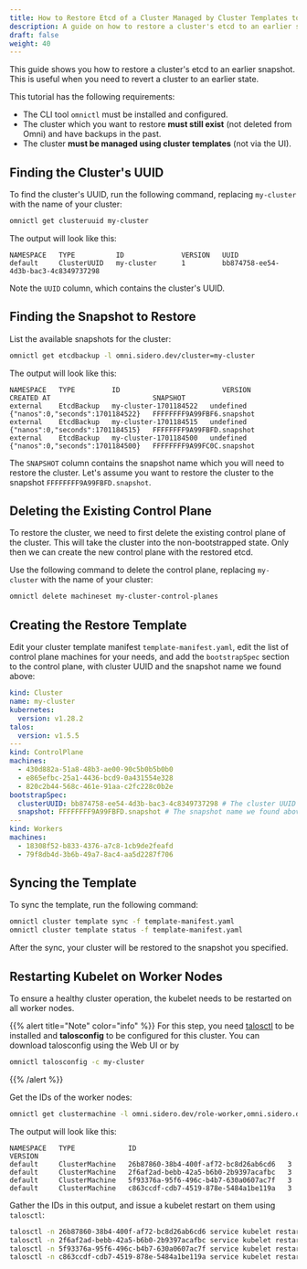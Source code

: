 ```yaml
---
title: How to Restore Etcd of a Cluster Managed by Cluster Templates to an Earlier Snapshot
description: A guide on how to restore a cluster's etcd to an earlier snapshot.
draft: false
weight: 40
---
```


This guide shows you how to restore a cluster's etcd to an earlier snapshot.
This is useful when you need to revert a cluster to an earlier state.

This tutorial has the following requirements:
- The CLI tool `omnictl` must be installed and configured.
- The cluster which you want to restore **must still exist** (not deleted from Omni) and have backups in the past.
- The cluster **must be managed using cluster templates** (not via the UI).

## Finding the Cluster's UUID

To find the cluster's UUID, run the following command, replacing `my-cluster` with the name of your cluster:
```bash
omnictl get clusteruuid my-cluster
```

The output will look like this:
```text
NAMESPACE   TYPE          ID              VERSION   UUID
default     ClusterUUID   my-cluster      1         bb874758-ee54-4d3b-bac3-4c8349737298
```

Note the `UUID` column, which contains the cluster's UUID.

## Finding the Snapshot to Restore

List the available snapshots for the cluster:
```bash
omnictl get etcdbackup -l omni.sidero.dev/cluster=my-cluster
```

The output will look like this:
```text
NAMESPACE   TYPE         ID                         VERSION     CREATED AT                         SNAPSHOT
external    EtcdBackup   my-cluster-1701184522   undefined   {"nanos":0,"seconds":1701184522}   FFFFFFFF9A99FBF6.snapshot
external    EtcdBackup   my-cluster-1701184515   undefined   {"nanos":0,"seconds":1701184515}   FFFFFFFF9A99FBFD.snapshot
external    EtcdBackup   my-cluster-1701184500   undefined   {"nanos":0,"seconds":1701184500}   FFFFFFFF9A99FC0C.snapshot
```

The `SNAPSHOT` column contains the snapshot name which you will need to restore the cluster. Let's assume you want to restore the cluster to the snapshot `FFFFFFFF9A99FBFD.snapshot`.

## Deleting the Existing Control Plane

To restore the cluster, we need to first delete the existing control plane of the cluster.
This will take the cluster into the non-bootstrapped state.
Only then we can create the new control plane with the restored etcd.

Use the following command to delete the control plane, replacing `my-cluster` with the name of your cluster:
```bash
omnictl delete machineset my-cluster-control-planes
```

## Creating the Restore Template

Edit your cluster template manifest `template-manifest.yaml`,
edit the list of control plane machines for your needs,
and add the `bootstrapSpec` section to the control plane, with cluster UUID and the snapshot name we found above:

```yaml
kind: Cluster
name: my-cluster
kubernetes:
  version: v1.28.2
talos:
  version: v1.5.5
---
kind: ControlPlane
machines:
  - 430d882a-51a8-48b3-ae00-90c5b0b5b0b0
  - e865efbc-25a1-4436-bcd9-0a431554e328
  - 820c2b44-568c-461e-91aa-c2fc228c0b2e
bootstrapSpec:
  clusterUUID: bb874758-ee54-4d3b-bac3-4c8349737298 # The cluster UUID we found above
  snapshot: FFFFFFFF9A99FBFD.snapshot # The snapshot name we found above
---
kind: Workers
machines:
  - 18308f52-b833-4376-a7c8-1cb9de2feafd
  - 79f8db4d-3b6b-49a7-8ac4-aa5d2287f706
```

## Syncing the Template

To sync the template, run the following command:
```bash
omnictl cluster template sync -f template-manifest.yaml
omnictl cluster template status -f template-manifest.yaml
```

After the sync, your cluster will be restored to the snapshot you specified.

## Restarting Kubelet on Worker Nodes

To ensure a healthy cluster operation, the kubelet needs to be restarted on all worker nodes.

{{% alert title="Note" color="info" %}}
For this step, you need [talosctl](../how-to-install-talosctl) to be installed and **talosconfig** to be configured for this cluster.
You can download talosconfig using the Web UI or by

```bash
omnictl talosconfig -c my-cluster
```

{{% /alert %}}

Get the IDs of the worker nodes:

```bash
omnictl get clustermachine -l omni.sidero.dev/role-worker,omni.sidero.dev/cluster=my-cluster
```

The output will look like this:

```text
NAMESPACE   TYPE             ID                                     VERSION
default     ClusterMachine   26b87860-38b4-400f-af72-bc8d26ab6cd6   3
default     ClusterMachine   2f6af2ad-bebb-42a5-b6b0-2b9397acafbc   3
default     ClusterMachine   5f93376a-95f6-496c-b4b7-630a0607ac7f   3
default     ClusterMachine   c863ccdf-cdb7-4519-878e-5484a1be119a   3
```

Gather the IDs in this output, and issue a kubelet restart on them using `talosctl`:

```bash
talosctl -n 26b87860-38b4-400f-af72-bc8d26ab6cd6 service kubelet restart
talosctl -n 2f6af2ad-bebb-42a5-b6b0-2b9397acafbc service kubelet restart
talosctl -n 5f93376a-95f6-496c-b4b7-630a0607ac7f service kubelet restart
talosctl -n c863ccdf-cdb7-4519-878e-5484a1be119a service kubelet restart
```
